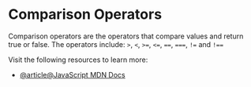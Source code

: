 # Comparison Operators

Comparison operators are the operators that compare values and return true or false. The operators include: `>`, `<`, `>=`, `<=`, `==`, `===`, `!=` and `!==`

Visit the following resources to learn more:

- [@article@JavaScript MDN Docs](https://developer.mozilla.org/en-US/docs/Web/JavaScript/Guide/Expressions_and_Operators#comparison_operators)
